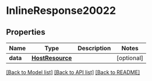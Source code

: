 # InlineResponse20022

## Properties
Name | Type | Description | Notes
------------ | ------------- | ------------- | -------------
**data** | [**HostResource**](HostResource.md) |  | [optional] 

[[Back to Model list]](../README.md#documentation-for-models) [[Back to API list]](../README.md#documentation-for-api-endpoints) [[Back to README]](../README.md)

